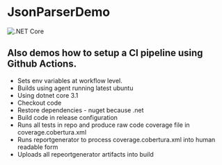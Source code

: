 # JsonParserDemo

![.NET Core](https://github.com/typesafedev/JsonParserDemo/workflows/.NET%20Core/badge.svg)

## Also demos how to setup a CI pipeline using Github Actions.
  - Sets env variables at workflow level.
  - Builds using agent running latest ubuntu
  - Using dotnet core 3.1
  - Checkout code
  - Restore dependencies - nuget because .net
  - Build code in release configuration
  - Runs all tests in repo and produce raw code coverage file in coverage.cobertura.xml
  - Runs reportgenerator to process coverage.cobertura.xml into human readable form
  - Uploads all repeortgenerator artifacts into build
